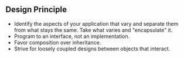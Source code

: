 ## Design Principle

* Identify the aspects of your application that vary and separate them from what stays the same. Take what varies and "encapsulate" it.
* Program to an interface, not an implementation.
* Favor composition over inheritance.
* Strive for loosely coupled designs between objects that interact.

